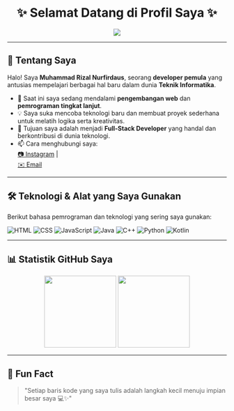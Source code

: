 <!-- Banner Animasi -->
<h1 align="center">✨ Selamat Datang di Profil Saya ✨</h1>
<p align="center">
  <img src="https://readme-typing-svg.herokuapp.com?size=22&duration=4000&color=00C2FF&center=true&vCenter=true&width=600&lines=Halo%2C+Saya+Muhammad+Rizal+Nurfirdaus!;Seorang+Mahasiswa+Teknik+Informatika;Developer+Pemula+yang+Suka+Belajar+Hal+Baru!+🚀">
</p>

---

## 👋 Tentang Saya
Halo! Saya **Muhammad Rizal Nurfirdaus**, seorang **developer pemula** yang antusias mempelajari berbagai hal baru dalam dunia **Teknik Informatika**.  

- 🌱 Saat ini saya sedang mendalami **pengembangan web** dan **pemrograman tingkat lanjut**.  
- 💡 Saya suka mencoba teknologi baru dan membuat proyek sederhana untuk melatih logika serta kreativitas.  
- 🎯 Tujuan saya adalah menjadi **Full-Stack Developer** yang handal dan berkontribusi di dunia teknologi.  
- 📫 Cara menghubungi saya:  
  [📷 Instagram](https://www.instagram.com/crawasy_zall?igsh=MXZjMnRuYnJhczNxbg==) |  
  [✉️ Email](mailto:muhammadrizalnurfirdaus@gmail.com)

---

## 🛠️ Teknologi & Alat yang Saya Gunakan
Berikut bahasa pemrograman dan teknologi yang sering saya gunakan:

![HTML](https://img.shields.io/badge/-HTML-E34F26?style=for-the-badge&logo=html5&logoColor=white)
![CSS](https://img.shields.io/badge/-CSS-1572B6?style=for-the-badge&logo=css3&logoColor=white)
![JavaScript](https://img.shields.io/badge/-JavaScript-F7DF1E?style=for-the-badge&logo=javascript&logoColor=black)
![Java](https://img.shields.io/badge/-Java-007396?style=for-the-badge&logo=java&logoColor=white)
![C++](https://img.shields.io/badge/-C++-00599C?style=for-the-badge&logo=c%2B%2B&logoColor=white)
![Python](https://img.shields.io/badge/-Python-3776AB?style=for-the-badge&logo=python&logoColor=white)
![Kotlin](https://img.shields.io/badge/-Kotlin-7F52FF?style=for-the-badge&logo=kotlin&logoColor=white)

---

## 📊 Statistik GitHub Saya
<p align="center">
  <img src="https://github-readme-stats.vercel.app/api?username=crawasy-zall&show_icons=true&theme=tokyonight" height="165"/>
  <img src="https://github-readme-stats.vercel.app/api/top-langs/?username=crawasy-zall&layout=compact&theme=tokyonight" height="165"/>
</p>

---

## 🌈 Fun Fact
> "Setiap baris kode yang saya tulis adalah langkah kecil menuju impian besar saya 💻✨"
